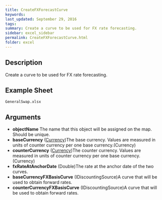 ```yaml
---
title: CreateFXForecastCurve
keywords:
last_updated: September 29, 2016
tags:
summary: Create a curve to be used for FX rate forecasting.
sidebar: excel_sidebar
permalink: CreateFXForecastCurve.html
folder: excel
---
```


## Description
Create a curve to be used for FX rate forecasting.

<!--HUMAN EDIT START-->

<!--## Details-->

<!--HUMAN EDIT END-->

## Example Sheet

    GeneralSwap.xlsx

## Arguments

* **objectName** The name that this object will be assigned on the map. Should be unique.
* **baseCurrency** ([Currency](Currency.html))The base currency.  Values are measured in units of counter currency per one base currency.(Currency)
* **counterCurrency** ([Currency](Currency.html))The counter currency.  Values are measured in units of counter currency per one base currency.(Currency)
* **fxRateAtAnchorDate** (Double)The rate at the anchor date of the two curves.
* **baseCurrencyFXBasisCurve** (IDiscountingSource)A curve that will be used to obtain forward rates.
* **counterCurrencyFXBasisCurve** (IDiscountingSource)A curve that will be used to obtain forward rates.

<!--HUMAN EDIT START-->

<!--## Validation-->

<!--HUMAN EDIT END-->


